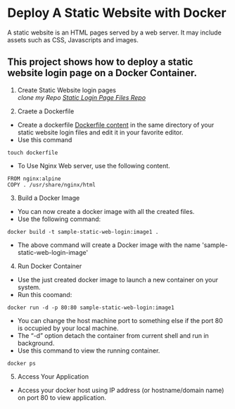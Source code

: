 # Deploy A Static Website with Docker
A static website is an HTML pages served by a  web server.  It may include assets such as CSS, Javascripts and images.

## This project shows how to deploy a static website login page on a Docker Container.

1. Create Static Website login pages  
 *clone my Repo [Static Login Page Files Repo](https://github.com/aduome/Static-html-docker-server)*

2. Craete a Dockerfile
- Create a dockerfile [Dockerfile content](https://github.com/aduome/Static-html-docker-server/blob/main/Version1_project/dockerfile) in the same directory of your static website login files and edit it in your favorite editor.
- Use this command
``` 
touch dockerfile
 ```
- To Use Nginx Web server, use the following content.
```
FROM nginx:alpine
COPY . /usr/share/nginx/html
```
3. Build a Docker Image
- You can now create a docker image with all the created files.
- Use the following command:
```
docker build -t sample-static-web-login:image1 .
```
- The above command will create a Docker image with the name 'sample-static-web-login-image'
4. Run Docker Container
- Use the just created docker image to launch a new container on your system.
- Run this coomand:
```
docker run -d -p 80:80 sample-static-web-login:image1
```
- You can change the host machine port to something else if the port 80 is occupied by your local machine.
- The “-d” option detach the container from current shell and run in background. 
- Use this command to view the running container. 
```
docker ps
```
5. Access Your Application
- Access your docker host using IP address (or hostname/domain name) on port 80 to view application.
